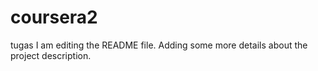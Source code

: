 # coursera2
tugas
I am editing the README file. Adding some more details about the project description.

